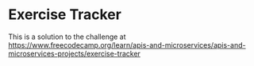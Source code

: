 # Exercise Tracker

This is a solution to the challenge at https://www.freecodecamp.org/learn/apis-and-microservices/apis-and-microservices-projects/exercise-tracker
